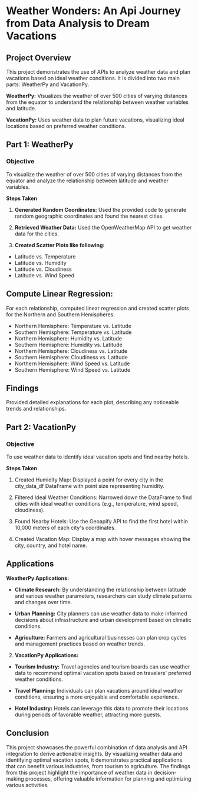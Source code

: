 # Weather Wonders: An Api Journey from Data Analysis to Dream Vacations

## Project Overview 
This project demonstrates the use of APIs to analyze weather data and plan vacations based on ideal weather conditions. It is divided into two main parts: WeatherPy and VacationPy.

**WeatherPy:**
Visualizes the weather of over 500 cities of varying distances from the equator to understand the relationship between weather variables and latitude.

**VacationPy:**
Uses weather data to plan future vacations, visualizing ideal locations based on preferred weather conditions.


## Part 1: WeatherPy

### Objective
To visualize the weather of over 500 cities of varying distances from the equator and analyze the relationship between latitude and weather variables.

**Steps Taken**

 1. **Generated Random Coordinates:**
 Used the provided code to generate random geographic coordinates and found the nearest cities.

 2. **Retrieved Weather Data:**
Used the OpenWeatherMap API to get weather data for the cities.

 3. **Created Scatter Plots like following:**

- Latitude vs. Temperature
- Latitude vs. Humidity
- Latitude vs. Cloudiness
- Latitude vs. Wind Speed

## Compute Linear Regression:
For each relationship, computed linear regression and created scatter plots for the Northern and Southern Hemispheres:

- Northern Hemisphere: Temperature vs. Latitude
- Southern Hemisphere: Temperature vs. Latitude
- Northern Hemisphere: Humidity vs. Latitude
- Southern Hemisphere: Humidity vs. Latitude
- Northern Hemisphere: Cloudiness vs. Latitude
- Southern Hemisphere: Cloudiness vs. Latitude
- Northern Hemisphere: Wind Speed vs. Latitude
- Southern Hemisphere: Wind Speed vs. Latitude

## Findings
Provided detailed explanations for each plot, describing any noticeable trends and relationships.

## Part 2: VacationPy

### Objective
To use weather data to identify ideal vacation spots and find nearby hotels.

**Steps Taken**

1. Created Humidity Map:
Displayed a point for every city in the city_data_df DataFrame with point size representing humidity.

2. Filtered Ideal Weather Conditions:
Narrowed down the DataFrame to find cities with ideal weather conditions (e.g., temperature, wind speed, cloudiness).

3. Found Nearby Hotels:
Use the Geoapify API to find the first hotel within 10,000 meters of each city's coordinates.

4. Created Vacation Map:
Display a map with hover messages showing the city, country, and hotel name.


## Applications

**WeatherPy Applications:**
- **Climate Research:** By understanding the relationship between latitude and various weather parameters, researchers can study climate patterns and changes over time.

- **Urban Planning:** City planners can use weather data to make informed decisions about infrastructure and urban development based on climatic conditions.

- **Agriculture:** Farmers and agricultural businesses can plan crop cycles and management practices based on weather trends.

2. **VacationPy Applications:**

- **Tourism Industry:** Travel agencies and tourism boards can use weather data to recommend optimal vacation spots based on travelers' preferred weather conditions.

- **Travel Planning:** Individuals can plan vacations around ideal weather conditions, ensuring a more enjoyable and comfortable experience.

- **Hotel Industry:** Hotels can leverage this data to promote their locations during periods of favorable weather, attracting more guests.

## Conclusion
This project showcases the powerful combination of data analysis and API integration to derive actionable insights. By visualizing weather data and identifying optimal vacation spots, it demonstrates practical applications that can benefit various industries, from tourism to agriculture. The findings from this project highlight the importance of weather data in decision-making processes, offering valuable information for planning and optimizing various activities.









